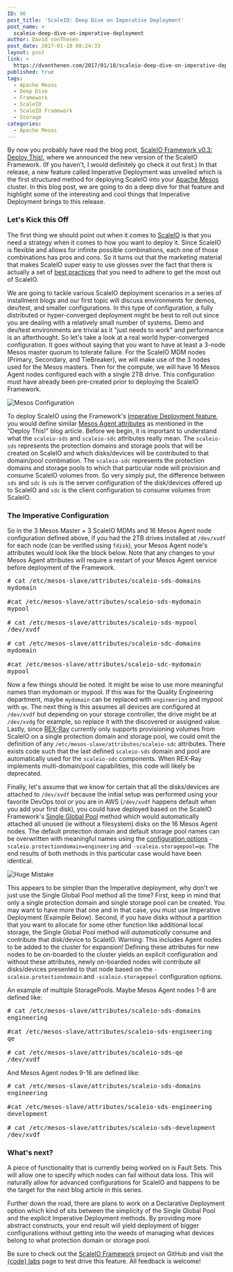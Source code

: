 ```yaml
---
ID: 96
post_title: 'ScaleIO: Deep Dive on Imperative Deployment'
post_name: >
  scaleio-deep-dive-on-imperative-deployment
author: David vonThenen
post_date: 2017-01-18 08:24:33
layout: post
link: >
  https://dvonthenen.com/2017/01/18/scaleio-deep-dive-on-imperative-deployment/
published: true
tags:
  - Apache Mesos
  - Deep Dive
  - Framework
  - ScaleIO
  - ScaleIO Framework
  - Storage
categories:
  - Apache Mesos
---
```

<p>By now you probably have read the blog post, <a href="https://blog.codedellemc.com/2017/01/10/scaleio-framework-v03/">ScaleIO Framework v0.3: Deploy This!</a>, where we announced the new version of the ScaleIO Framework. (If you haven't, I would definitely go check it out first.) In that release, a new feature called Imperative Deployment was unveiled which is the first structured method for deploying ScaleIO into your <a href="http://mesos.apache.org/">Apache Mesos</a> cluster. In this blog post, we are going to do a deep dive for that feature and highlight some of the interesting and cool things that Imperative Deployment brings to this release.</p>

<h3>Let's Kick this Off</h3>

<p>The first thing we should point out when it comes to <a href="https://www.emc.com/storage/scaleio/index.htm">ScaleIO</a> is that you need a strategy when it comes to how you want to deploy it. Since ScaleIO is flexible and allows for infinite possible combinations, each one of those combinations has pros and cons. So it turns out that the marketing material that makes ScaleIO super easy to use glosses over the fact that there is actually a set of <a href="https://github.com/codedellemc/scaleio-framework/raw/master/.docs/user-guide/h15148-emc-scaleio-deployment-guide.pdf">best practices</a> that you need to adhere to get the most out of ScaleIO.</p>

<p>We are going to tackle various ScaleIO deployment scenarios in a series of installment blogs and our first topic will discuss environments for demos, dev/test, and smaller configurations. In this type of configuration, a fully distributed or hyper-converged deployment might be best to roll out since you are dealing with a relatively small number of systems. Demo and dev/test environments are trivial as it "just needs to work" and performance is an afterthought. So let's take a look at a real world hyper-converged configuration. It goes without saying that you want to have at least a 3-node Mesos master quorum to tolerate failure. For the ScaleIO MDM nodes (Primary, Secondary, and TieBreaker), we will make use of the 3 nodes used for the Mesos masters. Then for the compute, we will have 16 Mesos Agent nodes configured each with a single 2TB drive. This configuration must have already been pre-created prior to deploying the ScaleIO Framework.</p>

<p><img src="https://github.com/dvonthenen/blog/raw/master/images/MesosConfiguration.png" alt="Mesos Configuration" /></p>

<p>To deploy ScaleIO using the Framework's <a href="http://scaleio-framework.readthedocs.io/en/latest/user-guide/deployment-strategies/#imperative-deployment">Imperative Deployment feature</a>, you would define similar <a href="http://mesos.apache.org/documentation/latest/attributes-resources/">Mesos Agent attributes</a> as mentioned in the "Deploy This!" blog article. Before we begin, it is important to understand what the <code>scaleio-sds</code> and <code>scaleio-sdc</code> attributes really mean. The <code>scaleio-sds</code> represents the protection domains and storage pools that will be created on ScaleIO and which disks/devices will be contributed to that domain/pool combination. The <code>scaleio-sdc</code> represents the protection domains and storage pools to which that particular node will provision and consume ScaleIO volumes from. So very simply put, the difference between <code>sds</code> and <code>sdc</code> is <code>sds</code> is the server configuration of the disk/devices offered up to ScaleIO and <code>sdc</code> is the client configuration to consume volumes from ScaleIO.</p>

<h3>The Imperative Configuration</h3>

<p>So in the 3 Mesos Master + 3 ScaleIO MDMs and 16 Mesos Agent node configuration defined above, if you had the 2TB drives installed at <code>/dev/xvdf</code> for each node (can be verified using <code>fdisk</code>), your Mesos Agent node's attributes would look like the block below. Note that any changes to your Mesos Agent attributes will require a restart of your Mesos Agent service before deployment of the Framework.</p>

<pre># cat /etc/mesos-slave/attributes/scaleio-sds-domains
mydomain

#cat /etc/mesos-slave/attributes/scaleio-sds-mydomain
mypool

# cat /etc/mesos-slave/attributes/scaleio-sds-mypool
/dev/xvdf

# cat /etc/mesos-slave/attributes/scaleio-sdc-domains
mydomain

#cat /etc/mesos-slave/attributes/scaleio-sdc-mydomain
mypool
</pre>

<p>Now a few things should be noted. It might be wise to use more meaningful names than mydomain or mypool. If this was for the Quality Engineering department, maybe <code>mydomain</code> can be replaced with <code>engineering</code> and mypool with <code>qe</code>. The next thing is this assumes all devices are configured at <code>/dev/xvdf</code> but depending on your storage controller, the drive might be at <code>/dev/xvdg</code> for example, so replace it with the discovered or assigned value. Lastly, since <a href="https://github.com/codedellemc/rexray">REX-Ray</a> currently only supports provisioning volumes from ScaleIO on a single protection domain and storage pool, we could omit the definition of any <code>/etc/mesos-slave/attributes/scaleio-sdc</code> attributes. There exists code such that the last defined <code>scaleio-sds</code> domain and pool are automatically used for the <code>scaleio-sdc</code> components. When REX-Ray implements multi-domain/pool capabilities, this code will likely be deprecated.</p>

<p>Finally, let's assume that we know for certain that all the disks/devices are attached to <code>/dev/xvdf</code> because the initial setup was performed using your favorite DevOps tool or you are in AWS (<code>/dev/xvdf</code> happens default when you add your first disk), you could have deployed based on the ScaleIO Framework's <a href="http://scaleio-framework.readthedocs.io/en/latest/user-guide/deployment-strategies/#single-global-pool">Single Global Pool</a> method which would automatically attached all unused (ie without a filesystem) disks on the 16 Mesos Agent nodes. The default protection domain and default storage pool names can be overwritten with meaningful names using the <a href="http://scaleio-framework.readthedocs.io/en/latest/user-guide/configuration/#basic-command-line-options">configuration options</a> <code>-scaleio.protectiondomain=engineering</code> and <code>-scaleio.storagepool=qe</code>. The end results of both methods in this particular case would have been identical.</p>

<p><img src="https://github.com/dvonthenen/blog/raw/master/images/HugeMistake.jpg" alt="Huge Mistake" /></p>

<p>This appears to be simpler than the Imperative deployment, why don't we just use the Single Global Pool method all the time? First, keep in mind that only a single protection domain and single storage pool can be created. You may want to have more that one and in that case, you must use Imperative Deployment (Example Below). Second, if you have disks without a partition that you want to allocate for some other function like additional local storage, the Single Global Pool method will <em>automatically</em> consume and contribute that disk/device to ScaleIO. Warning: This includes Agent nodes to be added to the cluster for expansion! Defining these attributes for new nodes to be on-boarded to the cluster yields an explicit configuration and without these attributes, newly on-boarded nodes will contribute all disks/devices presented to that node based on the <code>-scaleio.protectiondomain</code> and <code>-scaleio.storagepool</code> configuration options.</p>

<p>An example of multiple StoragePools. Maybe Mesos Agent nodes 1-8 are defined like:</p>

<pre># cat /etc/mesos-slave/attributes/scaleio-sds-domains
engineering

#cat /etc/mesos-slave/attributes/scaleio-sds-engineering
qe

# cat /etc/mesos-slave/attributes/scaleio-sds-qe
/dev/xvdf
</pre>

<p>And Mesos Agent nodes 9-16 are defined like:</p>

<pre># cat /etc/mesos-slave/attributes/scaleio-sds-domains
engineering

#cat /etc/mesos-slave/attributes/scaleio-sds-engineering
development

# cat /etc/mesos-slave/attributes/scaleio-sds-development
/dev/xvdf
</pre>

<h3>What's next?</h3>

<p>A piece of functionality that is currently being worked on is Fault Sets. This will allow one to specify which nodes can fail without data loss. This will naturally allow for advanced configurations for ScaleIO and happens to be the target for the next blog article in this series.</p>

<p>Further down the road, there are plans to work on a Declarative Deployment option which kind of sits between the simplicity of the Single Global Pool and the explicit Imperative Deployment methods. By providing more abstract constructs, your end result will yield deployment of bigger configurations without getting into the weeds of managing what devices belong to what protection domain or storage pool.</p>

<p>Be sure to check out the <a href="https://github.com/codedellemc/scaleio-framework">ScaleIO Framework</a> project on GitHub and visit the <a href="https://github.com/codedellemc/labs/tree/master/setup-scaleio-aws-custom">{code} labs</a> page to test drive this feature. All feedback is welcome!</p>
